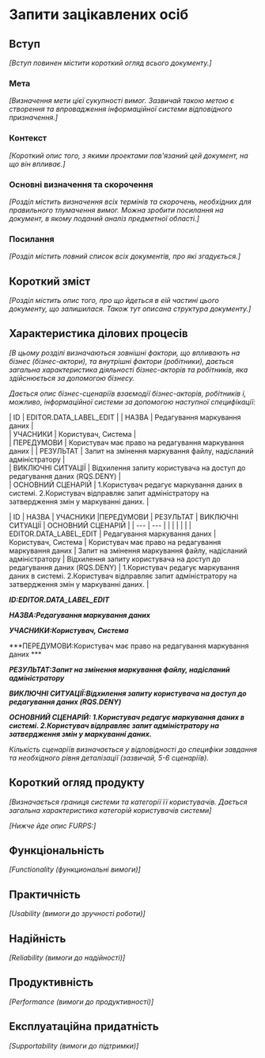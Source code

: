# Запити зацікавлених осіб

## Вступ

*[Вступ повинен містити короткий огляд всього документу.]*

### Мета

*[Визначення мети цієї сукупності вимог. Зазвичай такою метою є створення та впровадження 
 інформаційної системи відповідного призначення.]*

### Контекст

*[Короткий опис того, з якими проектами пов'язаний цей документ, на що він впливає.]*


### Основні визначення та скорочення

*[Розділ містить визначення всіх термінів та скорочень, необхідних для правильного
тлумачення вимог. Можна зробити посилання на документ, в якому поданий аналіз предметної області.]*


### Посилання

*[Розділ містить повний список всіх документів, про які згадується.]*


## Короткий зміст

*[Розділ містить опис того, про що йдеться в еій частині цього документу, що залишилася. 
Також тут описана структура документу.]*

## Характеристика ділових процесів

*[В цьому розділі визначаються зовнішні фактори, що впливають на бізнес (бізнес-актори), 
та внутрішні фактори (робітники), дається загальна характеристика діяльності бізнес-акторів 
та робітників, яка здійснюється за допомогою бізнесу.*

*Дається опис бізнес-сценаріїв взаємодії бізнес-акторів, робітників і, можливо, інформаційної системи за допомогою наступної
специфікації:*

| ID       | EDITOR.DATA_LABEL_EDIT  | 
| НАЗВА | Редагування маркування даних |  
| УЧАСНИКИ |  Користувач, Система |  
| ПЕРЕДУМОВИ |  Користувач має право на редагування маркування даних  | 
| РЕЗУЛЬТАТ | Запит на змінення маркування файлу, надісланий адміністратору |  
| ВИКЛЮЧНІ СИТУАЦІЇ | Відхилення запиту користувача на доступ до редагування даних (RQS.DENY) |  
| ОСНОВНИЙ СЦЕНАРІЙ | 1.Користувач редагує маркування даних в системі. 2.Користувач відправляє запит адміністратору на затвердження змін у маркуванні даних. |  

| ID   | НАЗВА | УЧАСНИКИ |ПЕРЕДУМОВИ  | РЕЗУЛЬТАТ | ВИКЛЮЧНІ СИТУАЦІЇ | ОСНОВНИЙ СЦЕНАРІЙ | 
| ---      | ---       | | | | | | 
| EDITOR.DATA_LABEL_EDIT |  Редагування маркування даних    | Користувач, Система | Користувач має право на редагування маркування даних | Запит на змінення маркування файлу, надісланий адміністратору | Відхилення запиту користувача на доступ до редагування даних (RQS.DENY) | 1.Користувач редагує маркування даних в системі. 2.Користувач відправляє запит адміністратору на затвердження змін у маркуванні даних.  | 



***ID:EDITOR.DATA_LABEL_EDIT***
    
***НАЗВА:Редагування маркування даних***
    
***УЧАСНИКИ:Користувач, Система***

***ПЕРЕДУМОВИ:Користувач має право на редагування маркування даних ***

***РЕЗУЛЬТАТ:Запит на змінення маркування файлу, надісланий адміністратору***

***ВИКЛЮЧНІ СИТУАЦІЇ:Відхилення запиту користувача на доступ до редагування даних (RQS.DENY)***

***ОСНОВНИЙ СЦЕНАРІЙ:
1.Користувач редагує маркування даних в системі.
2.Користувач відправляє запит адміністратору на затвердження змін у маркуванні даних.***

*Кількість сценаріїв визначається у відповідності до специфіки завдання та необхідного 
рівня деталізації (зазвичай, 5-6 сценаріїв).*

## Короткий огляд продукту

*[Визначається границя системи та категорії її користувачів. Дається загальна характеристика категорій користувачів
системи]*

*[Нижче йде опис FURPS:]*


## Функціональність

*[Functionality (функциональні вимоги)]*

## Практичність

*[Usability (вимоги до зручності роботи)]*

## Надійність

*[Reliability (вимоги до надійності)]*

## Продуктивність

*[Performance (вимоги до продуктивності)]*

## Експлуатаційна придатність

*[Supportability (вимоги до підтримки)]*
